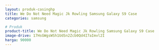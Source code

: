 ```yaml
---
layout: produk-casinghp
title: We Do Not Need Magic Jk Rowling Samsung Galaxy S9 Case
categories: samsung

# Produk
product-title: We Do Not Need Magic Jk Rowling Samsung Galaxy S9 Case
image-drive: 17HsGWgsWSh1UdSn2Zcb0Qd4I7aImvl2I
harga: 90000
---
```

